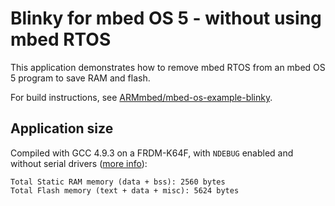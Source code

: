 # Blinky for mbed OS 5 - without using mbed RTOS

This application demonstrates how to remove mbed RTOS from an mbed OS 5 program to save RAM and flash.

For build instructions, see [ARMmbed/mbed-os-example-blinky](https://github.com/armmbed/mbed-os-example-blinky).

## Application size

Compiled with GCC 4.9.3 on a FRDM-K64F, with `NDEBUG` enabled and without serial drivers ([more info](https://developer.mbed.org/blog/entry/Optimizing-memory-usage-in-mbed-OS-52/)):

```
Total Static RAM memory (data + bss): 2560 bytes
Total Flash memory (text + data + misc): 5624 bytes
```
